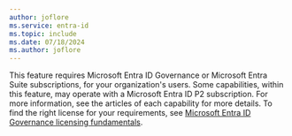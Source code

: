 ```yaml
---
author: joflore
ms.service: entra-id
ms.topic: include
ms.date: 07/18/2024
ms.author: joflore
---
```


This feature requires Microsoft Entra ID Governance or Microsoft Entra Suite subscriptions, for your organization's users. Some capabilities, within this feature, may operate with a Microsoft Entra ID P2 subscription. For more information, see the articles of each capability for more details. To find the right license for your requirements, see [Microsoft Entra ID Governance licensing fundamentals](~/id-governance/licensing-fundamentals.md).
